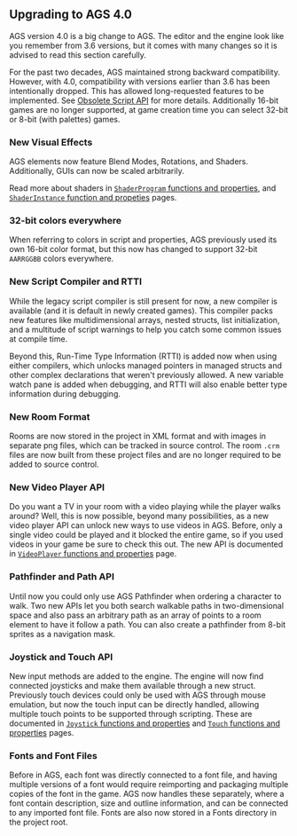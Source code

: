 ## Upgrading to AGS 4.0

AGS version 4.0 is a big change to AGS.
The editor and the engine look like you remember from 3.6 versions, but it comes with many changes so it is advised to read this section carefully.

For the past two decades, AGS maintained strong backward compatibility. However, with 4.0, compatibility with versions earlier than 3.6 has been intentionally dropped. This has allowed long-requested features to be implemented. See [Obsolete Script API](ObsoleteScriptAPI) for more details. Additionally 16-bit games are no longer supported, at game creation time you can select 32-bit or 8-bit (with palettes) games.

### New Visual Effects

AGS elements now feature Blend Modes, Rotations, and Shaders. Additionally, GUIs can now be scaled arbitrarily.

Read more about shaders in [`ShaderProgram` functions and properties](ShaderProgram), and [`ShaderInstance` function and propeties](ShaderInstance) pages.

### 32-bit colors everywhere

When referring to colors in script and properties, AGS previously used its own 16-bit color format, but this now has changed to support 32-bit `AARRGGBB` colors everywhere.

### New Script Compiler and RTTI

While the legacy script compiler is still present for now, a new compiler is available (and it is default in newly created games). This compiler packs new features like multidimensional arrays, nested structs, list initialization, and a multitude of script warnings to help you catch some common issues at compile time.

Beyond this, Run-Time Type Information (RTTI) is added now when using either compilers, which unlocks managed pointers in managed structs and other complex declarations that weren't previously allowed. A new variable watch pane is added when debugging, and RTTI will also enable better type information during debugging.

### New Room Format

Rooms are now stored in the project in XML format and with images in separate png files, which can be tracked in source control. The room `.crm` files are now built from these project files and are no longer required to be added to source control. 

### New Video Player API

Do you want a TV in your room with a video playing while the player walks around? Well, this is now possible, beyond many possibilities, as a new video player API can unlock new ways to use videos in AGS. Before, only a single video could be played and it blocked the entire game, so if you used videos in your game be sure to check this out. The new API is documented in [`VideoPlayer` functions and properties](VideoPlayer) page.

### Pathfinder and Path API

Until now you could only use AGS Pathfinder when ordering a character to walk. Two new APIs let you both search walkable paths in two-dimensional space and also pass an arbitrary path as an array of points to a room element to have it follow a path. You can also create a pathfinder from 8-bit sprites as a navigation mask.

### Joystick and Touch API

New input methods are added to the engine. The engine will now find connected joysticks and make them available through a new struct. Previously touch devices could only be used with AGS through mouse emulation, but now the touch input can be directly handled, allowing multiple touch points to be supported through scripting. These are documented in [`Joystick` functions and properties](Joystick) and [`Touch` functions and properties](Touch) pages.

### Fonts and Font Files

Before in AGS, each font was directly connected to a font file, and having multiple versions of a font would require reimporting and packaging multiple copies of the font in the game. AGS now handles these separately, where a font contain description, size and outline information, and can be connected to any imported font file. Fonts are also now stored in a Fonts directory in the project root.
